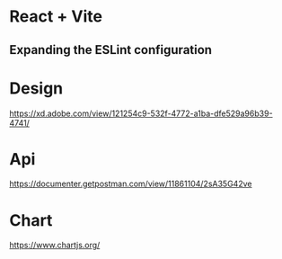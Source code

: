 # React + Vite


## Expanding the ESLint configuration


# Design
https://xd.adobe.com/view/121254c9-532f-4772-a1ba-dfe529a96b39-4741/

# Api
https://documenter.getpostman.com/view/11861104/2sA35G42ve

# Chart
https://www.chartjs.org/